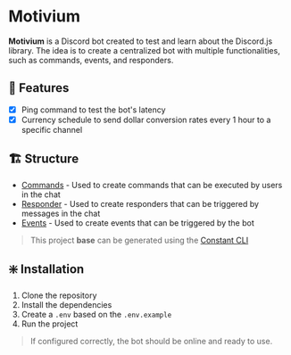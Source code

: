 # Motivium

**Motivium** is a Discord bot created to test and learn about the Discord.js library. The idea is to create a centralized bot with multiple functionalities, such as commands, events, and responders.

## 🚀 Features

- [x] Ping command to test the bot's latency
- [x] Currency schedule to send dollar conversion rates every 1 hour to a specific channel

## 🏗️ Structure

- [Commands](https://constatic-docs.vercel.app/docs/discord/commands) - Used to create commands that can be executed by users in the chat
- [Responder](https://constatic-docs.vercel.app/docs/discord/responders) - Used to create responders that can be triggered by messages in the chat
- [Events](https://constatic-docs.vercel.app/docs/discord/events) - Used to create events that can be triggered by the bot

> This project **base** can be generated using the [Constant CLI](https://github.com/rinckodev/constatic)

## ❇️ Installation

1. Clone the repository
2. Install the dependencies
3. Create a `.env` based on the `.env.example`
4. Run the project

> If configured correctly, the bot should be online and ready to use.
